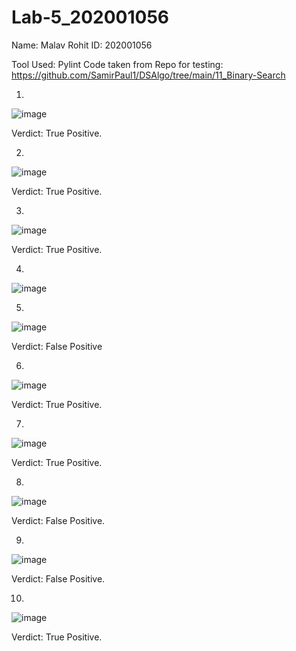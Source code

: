 # Lab-5_202001056
Name: Malav Rohit
ID: 202001056

Tool Used: Pylint
Code taken from Repo for testing:
https://github.com/SamirPaul1/DSAlgo/tree/main/11_Binary-Search


1.
![image](https://user-images.githubusercontent.com/76196156/225280255-cf46bee9-1797-452b-9abb-67c35a56caf2.png)

Verdict: True Positive.

2.
![image](https://user-images.githubusercontent.com/76196156/225280374-afba0dcb-0727-4dd6-b6af-71f15fa063d9.png)

Verdict: True Positive.

3.
![image](https://user-images.githubusercontent.com/76196156/225280704-1578528a-3348-4df4-9708-272cce4a27e1.png)

Verdict: True Positive.

4.
![image](https://user-images.githubusercontent.com/76196156/225280956-e3583a5b-9fad-4bc0-b759-c72c740d474c.png)

5.
![image](https://user-images.githubusercontent.com/76196156/225281243-01d942e9-34da-40d4-953f-c89ebd3cfcbf.png)

Verdict: False Positive

6.
![image](https://user-images.githubusercontent.com/76196156/225271469-221aff02-5387-43ec-82f8-5a1d717fc231.png)

Verdict: True Positive.

7.
![image](https://user-images.githubusercontent.com/76196156/225272382-bb06abf9-2558-49d1-94b6-09bc3ed1a577.png)

Verdict: True Positive.

8.
![image](https://user-images.githubusercontent.com/76196156/225272620-2f6b6935-5aa2-4ce9-97e5-95b3fd58654f.png)

Verdict: False Positive.

9.
![image](https://user-images.githubusercontent.com/76196156/225272738-37c7ddb3-6f2d-4cfc-9f61-686d3eaa7ccc.png)

Verdict: False Positive.

10.
![image](https://user-images.githubusercontent.com/76196156/225272852-f1fa6dc7-e611-4b82-bf64-5a20b4d4ca70.png)

Verdict: True Positive.
